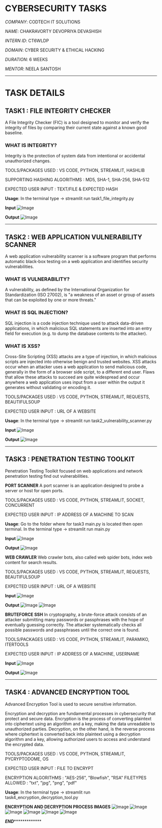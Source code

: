 # CYBERSECURITY TASKS
*COMPANY*: CODTECH IT SOLUTIONS

*NAME*: CHAKRAVORTY DEVOPRIYA DEVASHISH

*INTERN ID*: CT6WLDP

*DOMAIN*: CYBER SECURITY & ETHICAL HACKING

*DURATION*: 6 WEEKS

*MENTOR*: NEELA SANTOSH

**************************************************************************************************************************************

# TASK DETAILS

## TASK1 : FILE INTEGRITY CHECKER
A File Integrity Checker (FIC) is a tool designed to monitor and verify the integrity of files by comparing their current state against a known good baseline.

### WHAT IS INTEGRITY?
Integrity is the protection of system data from intentional or accidental unauthorized changes.

TOOLS/PACKAGES USED : VS CODE, PYTHON, STREAMLIT, HASHLIB

SUPPORTING HASHING ALGORITHMS : MD5, SHA-1, SHA-256, SHA-512 

EXPECTED USER INPUT : TEXT/FILE & EXPECTED HASH

**Usage**: In the terminal type -> streamlit run task1_file_integrity.py

**Input**
![Image](https://github.com/user-attachments/assets/c500da6b-c13a-4aea-a01f-6a1ae3ee76a2)


**Output**
![Image](https://github.com/user-attachments/assets/66adab5e-aa1b-4a21-a94d-a2cce7d74344)

**************************************************************************************************************************************

## TASK2 :  WEB APPLICATION VULNERABILITY SCANNER
A web application vulnerability scanner is a software program that performs automatic black-box testing on a web application and identifies security vulnerabilities.

### WHAT IS VULNERABILITY?
A vulnerability, as defined by the International Organization for Standardization (ISO 27002), is "a weakness of an asset or group of assets that can be exploited by one or more threats."

### WHAT IS SQL INJECTION?
SQL injection is a code injection technique used to attack data-driven applications, in which malicious SQL statements are inserted into an entry field for execution (e.g. to dump the database contents to the attacker).

### WHAT IS XSS?
Cross-Site Scripting (XSS) attacks are a type of injection, in which malicious scripts are injected into otherwise benign and trusted websites. XSS attacks occur when an attacker uses a web application to send malicious code, generally in the form of a browser side script, to a different end user. Flaws that allow these attacks to succeed are quite widespread and occur anywhere a web application uses input from a user within the output it generates without validating or encoding it.

TOOLS/PACKAGES USED : VS CODE, PYTHON, STREAMLIT, REQUESTS, BEAUTIFULSOUP

EXPECTED USER INPUT : URL OF A WEBSITE

**Usage**: In the terminal type -> streamlit run task2_vulnerability_scanner.py

**Input**
![Image](https://github.com/user-attachments/assets/215dc21f-da7d-49ab-8d44-15353cacf3f9)

**Output**
![Image](https://github.com/user-attachments/assets/6c612957-603c-4758-8902-9f9b17ef0004)

**************************************************************************************************************************************

## TASK3 : PENETRATION TESTING TOOLKIT
Penetration Testing Toolkit focused on web applications and network penetration testing find out vulnerabilities.

**PORT SCANNER**
A port scanner is an application designed to probe a server or host for open ports. 

TOOLS/PACKAGES USED : VS CODE, PYTHON, STREAMLIT, SOCKET, CONCURRENT

EXPECTED USER INPUT : IP ADDRESS OF A MACHINE TO SCAN

**Usage**: Go to the folder where for task3 main.py is located then open terminal. In the terminal type -> streamlit run main.py

**Input**
![Image](https://github.com/user-attachments/assets/12269770-fba2-467c-bb4e-8d2544194890)

**Output**
![Image](https://github.com/user-attachments/assets/a5ac6cb5-eef1-4a5e-a530-a9216d83cbdb)


**WEB CRAWLER**
Web crawler bots, also called web spider bots, index web content for search results.

TOOLS/PACKAGES USED : VS CODE, PYTHON, STREAMLIT, REQUESTS, BEAUTIFULSOUP

EXPECTED USER INPUT : URL OF A WEBSITE

**Input**
![Image](https://github.com/user-attachments/assets/40bc2e9c-3562-41ba-9439-d76ec54f2936)

**Output**
![Image](https://github.com/user-attachments/assets/3bd1e959-a02b-4b87-8db8-5514014c6886)
![Image](https://github.com/user-attachments/assets/5e688cb5-5f24-4339-a7be-28fbb7f5d7a8)

**BRUTEFORCE SSH**
In cryptography, a brute-force attack consists of an attacker submitting many passwords or passphrases with the hope of eventually guessing correctly. The attacker systematically checks all possible passwords and passphrases until the correct one is found.

TOOLS/PACKAGES USED : VS CODE, PYTHON, STREAMLIT, PARAMIKO, ITERTOOLS

EXPECTED USER INPUT : IP ADDRESS OF A MACHINE, USERNAME

**Input**
![Image](https://github.com/user-attachments/assets/794730ea-fd67-40b4-b260-9ec4a7cf3780)

**Output**
![Image](https://github.com/user-attachments/assets/abd76214-ea6d-43b5-87ff-ab5e4dc4c0f7)

**************************************************************************************************************************************

## TASK4 :  ADVANCED ENCRYPTION TOOL
Advanced Encryption Tool is used to secure sensitive information.

Encryption and decryption are fundamental processes in cybersecurity that protect and secure data. Encryption is the process of converting plaintext into ciphertext using an algorithm and a key, making the data unreadable to unauthorized parties.
Decryption, on the other hand, is the reverse process where ciphertext is converted back into plaintext using a decryption algorithm and a key, allowing authorized users to access and understand the encrypted data.

TOOLS/PACKAGES USED : VS CODE, PYTHON, STREAMLIT, PYCRYPTODOME, OS

EXPECTED USER INPUT : FILE TO ENCRYPT

ENCRYPTION ALGORITHMS : "AES-256", "Blowfish", "RSA"
FILETYPES ALLOWED : "txt", "jpg", "png", "pdf"

**Usage**: In the terminal type -> streamlit run task4_encryption_decryption_tool.py

**ENCRYPTION AND DECRYPTION PROCESS IMAGES**
![Image](https://github.com/user-attachments/assets/8badb1bb-b0fa-447f-90b9-0b6202610fe6)
![Image](https://github.com/user-attachments/assets/0bc0dba8-d99c-4db4-8a26-a36270a98152)
![Image](https://github.com/user-attachments/assets/6184123d-e3a7-4612-adec-18bc1553c5f8)
![Image](https://github.com/user-attachments/assets/38bc7c1f-977d-4956-a41c-6104cf4ad427)
![Image](https://github.com/user-attachments/assets/8cd561cb-e911-454c-ba8e-c7f4b62351f2)
![Image](https://github.com/user-attachments/assets/d87ad501-62b6-4574-83ad-aea7ab43c636)


***********************************************************END************************************************************************
